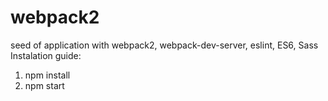 # webpack2
seed of application with webpack2, webpack-dev-server, eslint, ES6, Sass
Instalation guide:
1) npm install
2) npm start
